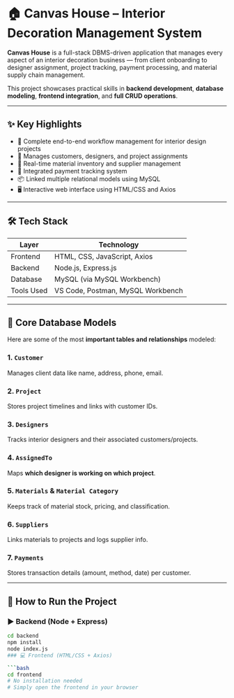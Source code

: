 
# 🏠 Canvas House – Interior Decoration Management System

**Canvas House** is a full-stack DBMS-driven application that manages every aspect of an interior decoration business — from client onboarding to designer assignment, project tracking, payment processing, and material supply chain management.

This project showcases practical skills in **backend development**, **database modeling**, **frontend integration**, and **full CRUD operations**.

---

## ✨ Key Highlights

- 🔁 Complete end-to-end workflow management for interior design projects
- 👥 Manages customers, designers, and project assignments
- 🧱 Real-time material inventory and supplier management
- 💸 Integrated payment tracking system
- 📦 Linked multiple relational models using MySQL
- 🖥️ Interactive web interface using HTML/CSS and Axios

---

## 🛠️ Tech Stack

| Layer        | Technology         |
|--------------|--------------------|
| Frontend     | HTML, CSS, JavaScript, Axios |
| Backend      | Node.js, Express.js |
| Database     | MySQL (via MySQL Workbench) |
| Tools Used   | VS Code, Postman, MySQL Workbench |

---

## 📐 Core Database Models

Here are some of the most **important tables and relationships** modeled:

### 1. `Customer`  
Manages client data like name, address, phone, email.

### 2. `Project`  
Stores project timelines and links with customer IDs.

### 3. `Designers`  
Tracks interior designers and their associated customers/projects.

### 4. `AssignedTo`  
Maps **which designer is working on which project**.

### 5. `Materials` & `Material Category`  
Keeps track of material stock, pricing, and classification.

### 6. `Suppliers`  
Links materials to projects and logs supplier info.

### 7. `Payments`  
Stores transaction details (amount, method, date) per customer.

---

## 🚀 How to Run the Project

### ▶️ Backend (Node + Express)
```bash
cd backend
npm install
node index.js
### 💻 Frontend (HTML/CSS + Axios)

```bash
cd frontend
# No installation needed
# Simply open the frontend in your browser
